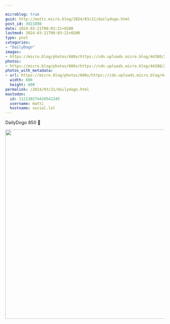 ```yaml
---

microblog: true
guid: http://matti.micro.blog/2024/03/21/dailydogo.html
post_id: 3921898
date: 2024-03-21T00:03:21+0200
lastmod: 2024-03-21T00:03:21+0200
type: post
categories:
- "DailyDogo"
images:
- https://micro.blog/photos/600x/https://cdn.uploads.micro.blog/44388/2024/3d6ce7c10c8d47fa8eb9273fe0a5c68a.jpg
photos:
- https://micro.blog/photos/600x/https://cdn.uploads.micro.blog/44388/2024/3d6ce7c10c8d47fa8eb9273fe0a5c68a.jpg
photos_with_metadata:
- url: https://micro.blog/photos/600x/https://cdn.uploads.micro.blog/44388/2024/3d6ce7c10c8d47fa8eb9273fe0a5c68a.jpg
  width: 600
  height: 600
permalink: /2024/03/21/dailydogo.html
mastodon:
  id: 112130274420542245
  username: matti
  hostname: social.lol
---
```

DailyDogo 850 🐶

<img src="/media/uploads/2024/3d6ce7c10c8d47fa8eb9273fe0a5c68a.jpg" width="600" height="600" alt="" />
